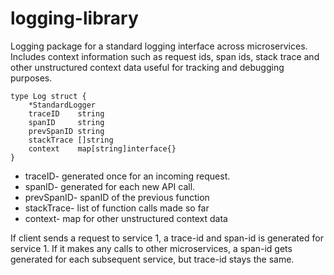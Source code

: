 # logging-library

Logging package for a standard logging interface across microservices.
Includes context information such as request ids, span ids, stack trace and other unstructured context data useful for tracking and debugging purposes.

```
type Log struct {
	*StandardLogger
	traceID    string
	spanID     string
	prevSpanID string
	stackTrace []string
	context    map[string]interface{}
}
```

- traceID- generated once for an incoming request.
- spanID- generated for each new API call.
- prevSpanID- spanID of the previous function
- stackTrace- list of function calls made so far
- context- map for other unstructured context data

If client sends a request to service 1, a trace-id and span-id is generated for service 1. If it makes any calls to other microservices, a span-id gets generated for each subsequent service, but trace-id stays the same.
